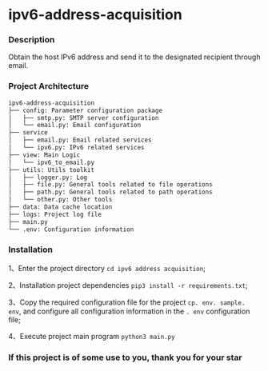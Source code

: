 # ipv6-address-acquisition



### Description

Obtain the host IPv6 address and send it to the designated recipient through email.



### Project Architecture

```txt
ipv6-address-acquisition
├── config: Parameter configuration package
│   ├── smtp.py: SMTP server configuration
│   └── email.py: Email configuration
├── service
│   ├── email.py: Email related services
│   └── ipv6.py: IPv6 related services
├── view: Main Logic
│   └── ipv6_to_email.py 
├── utils: Utils toolkit
│   ├── logger.py: Log
│   ├── file.py: General tools related to file operations
│   ├── path.py: General tools related to path operations
│   └── other.py: Other tools
├── data: Data cache location
├── logs: Project log file
├── main.py
└── .env: Configuration information
```



### Installation

1、Enter the project directory `cd ipv6 address acquisition`;

2、Installation project dependencies `pip3 install -r requirements.txt`;

3、Copy the required configuration file for the project `cp. env. sample. env`, and configure all configuration information in the `. env` configuration file;

4、Execute project main program `python3 main.py`



### If this project is of some use to you, thank you for your star

